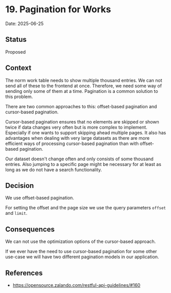 # 19. Pagination for Works

Date: 2025-06-25

## Status

Proposed

## Context

The norm work table needs to show multiple thousand entries. We can not send all of these to the frontend at once.
Therefore, we need some way of sending only some of them at a time. Pagination is a common solution to this problem.

There are two common approaches to this: offset-based pagination and cursor-based pagination.

Cursor-based pagination ensures that no elements are skipped or shown twice if data changes
very often but is more complex to implement. Especially if one wants to support skipping ahead multiple pages. It also
has advantages when dealing with very large datasets as there are more efficient ways of processing cursor-based
pagination than with offset-based pagination.

Our dataset doesn't change often and only consists of some thousand entries. Also jumping to a specific page might be
necessary for at least as long as we do not have a search functionality.

## Decision

We use offset-based pagination.

For setting the offset and the page size we use the query parameters `offset` and `limit`.

## Consequences

We can not use the optimization options of the cursor-based approach.

If we ever have the need to use cursor-based pagination for some other use-case we will have two different pagination
models in our application.

## References

- https://opensource.zalando.com/restful-api-guidelines/#160
